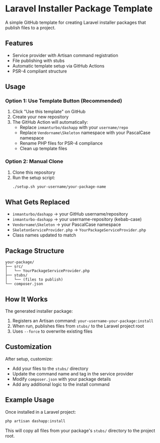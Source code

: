 # Laravel Installer Package Template

A simple GitHub template for creating Laravel installer packages that publish files to a project.

## Features

- Service provider with Artisan command registration
- File publishing with stubs
- Automatic template setup via GitHub Actions
- PSR-4 compliant structure

## Usage

### Option 1: Use Template Button (Recommended)

1. Click "Use this template" on GitHub
2. Create your new repository
3. The GitHub Action will automatically:
   - Replace `inmanturbo/dashapp` with your `username/repo`
   - Replace `Vendorname\Skeleton` namespace with your PascalCase namespace
   - Rename PHP files for PSR-4 compliance
   - Clean up template files

### Option 2: Manual Clone

1. Clone this repository
2. Run the setup script:
   ```bash
   ./setup.sh your-username/your-package-name
   ```

## What Gets Replaced

- `inmanturbo/dashapp` → your GitHub username/repository
- `inmanturbo-dashapp` → your username-repository (kebab-case)
- `Vendorname\Skeleton` → your PascalCase namespace
- `SkeletonServiceProvider.php` → `YourPackageServiceProvider.php`
- Class names updated to match

## Package Structure

```
your-package/
├── src/
│   └── YourPackageServiceProvider.php
├── stubs/
│   └── (files to publish)
└── composer.json
```

## How It Works

The generated installer package:

1. Registers an Artisan command: `your-username-your-package:install`
2. When run, publishes files from `stubs/` to the Laravel project root
3. Uses `--force` to overwrite existing files

## Customization

After setup, customize:

- Add your files to the `stubs/` directory
- Update the command name and tag in the service provider
- Modify `composer.json` with your package details
- Add any additional logic to the install command

## Example Usage

Once installed in a Laravel project:

```bash
php artisan dashapp:install
```

This will copy all files from your package's `stubs/` directory to the project root.